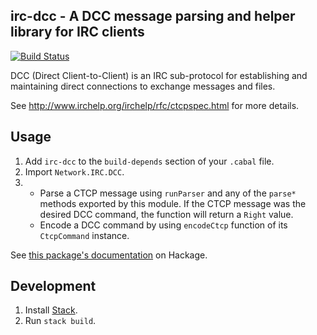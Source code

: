 ## irc-dcc - A DCC message parsing and helper library for IRC clients

[![Build Status](https://travis-ci.org/JanGe/irc-dcc.svg?branch=master)](https://travis-ci.org/JanGe/irc-dcc)

DCC (Direct Client-to-Client) is an IRC sub-protocol for establishing
and maintaining direct connections to exchange messages and files.

See http://www.irchelp.org/irchelp/rfc/ctcpspec.html for more details.

## Usage

1. Add `irc-dcc` to the `build-depends` section of your `.cabal` file.
1. Import `Network.IRC.DCC`.
1.  
    * Parse a CTCP message using `runParser` and any of the `parse*`
      methods exported by this module. If the CTCP message was the
      desired DCC command, the function will return a `Right` value.
    * Encode a DCC command by using `encodeCtcp` function of its
      `CtcpCommand` instance.

See [this package's documentation](https://hackage.haskell.org/package/irc-dcc)
on Hackage.

## Development

1. Install [Stack](http://docs.haskellstack.org/en/stable/README/).
2. Run `stack build`.
